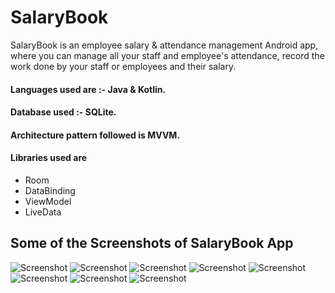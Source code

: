 # SalaryBook
SalaryBook is an employee salary & attendance management Android app, where you can manage all your staff and employee's attendance, record the work done by your staff or employees and their salary.
#### Languages used are :- Java & Kotlin. ####
#### Database used :- SQLite. ####
#### Architecture pattern followed is MVVM. ####
#### Libraries used are ####
* Room
* DataBinding
* ViewModel
* LiveData
## Some of the Screenshots of SalaryBook App ##
![Screenshot](/Images/SalaryBook%20Scrnshots/StaffList.png)
![Screenshot](/Images/SalaryBook%20Scrnshots/Attendance.png)
![Screenshot](/Images/SalaryBook%20Scrnshots/ProfileDetails.png)
![Screenshot](/Images/SalaryBook%20Scrnshots/SalaryDetailsOfEmp.png)
![Screenshot](/Images/SalaryBook%20Scrnshots/PerMonthBalDetails.png)
![Screenshot](/Images/SalaryBook%20Scrnshots/AddStaff.png)
![Screenshot](/Images/SalaryBook%20Scrnshots/AddStaffBal.png)
![Screenshot](/Images/SalaryBook%20Scrnshots/Report.png)
